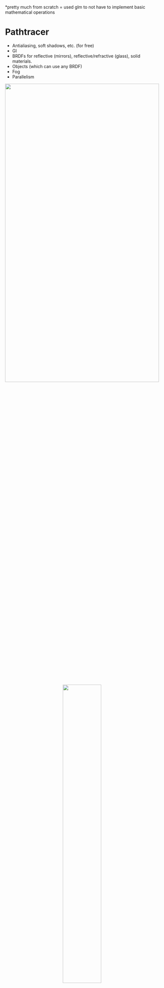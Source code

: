 *pretty much from scratch = used glm to not have to implement basic mathematical operations

# Pathtracer

- Antialiasing, soft shadows, etc. (for free)
- GI
- BRDFs for reflective (mirrors), reflective/refractive (glass), solid materials.
- Objects (which can use any BRDF)
- Fog
- Parallelism

<img src="https://user-images.githubusercontent.com/6099321/67159206-9fba8f80-f339-11e9-9541-dd41a7699b0f.jpg" align="center" height="50%" width="100%" /><br />

<p align="center">
<img src="https://user-images.githubusercontent.com/6099321/67159199-96312780-f339-11e9-9b57-828d7a7e1ceb.jpg" align="center" height="50%" width="50%" />
</p>

<p align="center">
<img src="https://user-images.githubusercontent.com/6099321/67159200-96c9be00-f339-11e9-8a17-f762259ab844.jpg" align="center" height="50%" width="50%" />
</p>


# Rasterizer

- Objects
- Textures
- FXAA
- Shadow maps
- Clipping
</div>

<p align="center">
  <img src="https://user-images.githubusercontent.com/6099321/67159203-98938180-f339-11e9-856e-448e4e8265a2.png" align="center" height="50%" width="50%" />
</p>
<p align="center">
  <img src="https://user-images.githubusercontent.com/6099321/67159201-97faeb00-f339-11e9-9bd1-6cf1495e6246.png" align="center" height="50%" width="50%" />
</p>
